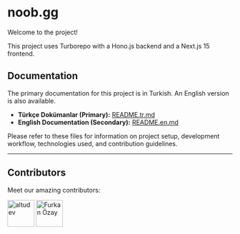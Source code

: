 # noob.gg

Welcome to the project!

This project uses Turborepo with a Hono.js backend and a Next.js 15 frontend.

## Documentation

The primary documentation for this project is in Turkish. An English version is also available.

*   **Türkçe Dokümanlar (Primary):** [README.tr.md](./README.tr.md)
*   **English Documentation (Secondary):** [README.en.md](./README.en.md)

Please refer to these files for information on project setup, development workflow, technologies used, and contribution guidelines.

---

## Contributors

Meet our amazing contributors:

<a href="https://github.com/altudev"><img width="60px" alt="altudev" src="https://github.com/altudev.png"/></a>
<a href="https://github.com/furkanczay"><img width="60px" alt="Furkan Özay" src="https://github.com/furkanczay.png"/></a>
